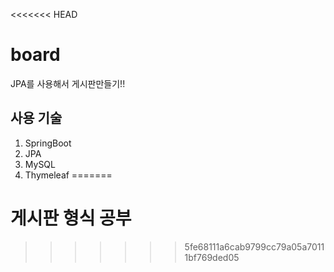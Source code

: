 <<<<<<< HEAD
# board

JPA를 사용해서 게시판만들기!!

## 사용 기술
1. SpringBoot <br/>
2. JPA <br/>
3. MySQL<br/>
4. Thymeleaf
=======
# 게시판 형식 공부
>>>>>>> 5fe68111a6cab9799cc79a05a70111bf769ded05
